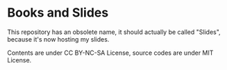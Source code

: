 # Books and Slides

This repository has an obsolete name, it should actually be called "Slides", because it's now hosting my slides.

Contents are under CC BY-NC-SA License, source codes are under MIT License.
